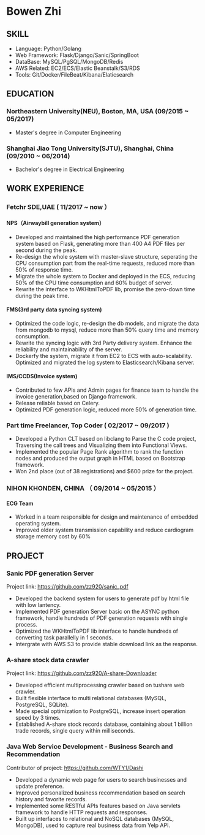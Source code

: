# Bowen Zhi

## SKILL

* Language: Python/Golang
* Web Framework: Flask/Django/Sanic/SpringBoot
* DataBase: MySQL/PgSQL/MongoDB/Redis
* AWS Related: EC2/ECS/Elastic Beanstalk/S3/RDS
* Tools: Git/Docker/FileBeat/Kibana/Elaticsearch

## EDUCATION

### Northeastern University(NEU), Boston, MA, USA (09/2015 ~ 05/2017)
* Master's degree in Computer Engineering
### Shanghai Jiao Tong University(SJTU), Shanghai, China (09/2010 ~ 06/2014)
* Bachelor's degree in Electrical Engineering


## WORK EXPERIENCE

### Fetchr SDE,UAE ( 11/2017 ~ now ）
#### NPS（Airwaybill generation system）
* Developed and maintained the high performance PDF generation system based on Flask, generating more than 400 A4 PDF files per second during the peak.
* Re-design the whole system with master-slave structure, seperating the CPU consumption part from the real-time requests, reduced more than 50% of response time. 
* Migrate the whole system to Docker and deployed in the ECS, reducing 50% of the CPU time consumption and 60% budget of server. 
* Rewrite the interface to WKHtmlToPDF lib, promise the zero-down time during the peak time. 

#### FMS(3rd party data syncing system)
* Optimized the code logic, re-design the db models, and migrate the data from mongodb to mysql, reduce more than 50% query time and memory consumption.
* Rewrite the syncing logic with 3rd Party delivery system. Enhance the reliability and maintainability of the server.
* Dockerfy the system, migrate it from EC2 to ECS with auto-scalability. Optimized and migrated the log system to Elasticsearch/Kibana server.


#### IMS/CCDS(Invoice system)
* Contributed to few APIs and Admin pages for finance team to handle the invoice generation,based on Django framework. 
* Release reliable based on Celery. 
* Optimized PDF generation logic, reduced more 50% of generation time.


### Part time Freelancer, Top Coder ( 02/2017 ~ 09/2017 )
* Developed a Python CLT based on libclang to Parse the C code project, Traversing the call trees and Visualizing them into Functional Views.
* Implemented the popular Page Rank algorithm to rank the function nodes and produced the output graph in HTML based on Bootstrap framework.
* Won 2nd place (out of 38 registrations) and $600 prize for the project.


### NIHON KHONDEN, CHINA （ 09/2014 ~ 05/2015 ）

#### ECG Team
* Worked in a team responsible for design and maintenance of embedded operating system.
* Improved older system transmission capability and reduce cardiogram storage memory cost by 60%


## PROJECT
### Sanic PDF generation Server
Project link: https://github.com/zz920/sanic_pdf
* Developed the backend system for users to generate pdf by html file with low lantency.
* Implemented PDF generation Server basic on the ASYNC python framework, handle hundreds of PDF generation requests with single process. 
* Optimized the WKHtmlToPDF lib interface to handle hundreds of converting task parallelly in 1 seconds. 
* Intergrate with AWS S3 to provide stable download link as the response.

### A-share stock data crawler
Project link: https://github.com/zz920/A-share-Downloader
* Developed efficient multiprocessing crawler based on tushare web crawler.
* Built flexible interface to multi relational databases (MySQL, PostgreSQL, SQLite).
* Made special optimization to PostgreSQL, increase insert operation speed by 3 times.
* Established A-share stock records database, containing about 1 billion trade records, single query within
milliseconds.

### Java Web Service Development - Business Search and Recommendation
Contributor of project: https://github.com/WTY1/Dashi
* Developed a dynamic web page for users to search businesses and update preference.
* Improved personalized business recommendation based on search history and favorite records.
* Implemented some RESTful APIs features based on Java servlets framework to handle HTTP requests and
responses.
* Built up interfaces to relational and NoSQL databases (MySQL, MongoDB), used to capture real business
data from Yelp API.
